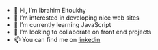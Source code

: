 - 👋 Hi, I’m Ibrahim Eltoukhy
- 👀 I’m interested in developing nice web sites
- 🌱 I’m currently learning JavaScript
- 💞️ I’m looking to collaborate on front end projects
- 📫 You can find me on [linkedin](https://www.linkedin.com/in/ibrahim-el-tokhy/) 

<!---
Ibrahim-Eltoukhy/Ibrahim-Eltoukhy is a ✨ special ✨ repository because its `README.md` (this file) appears on your GitHub profile.
You can click the Preview link to take a look at your changes.
--->
